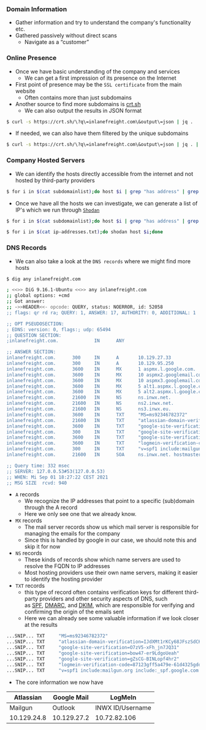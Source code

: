 ### Domain Information
* Gather information and try to understand the company's functionality etc.
* Gathered passively without direct scans
	* Navigate as a “customer”

### Online Presence
* Once we have basic understanding of the company and services
	* We can get a first impression of its presence on the Internet
* First point of presence may be the `SSL certificate` from the main website
	* Often contains more than just subdomains
* Another source to find more subdomains is [crt.sh](https://crt.sh/)
	* We can also output the results in JSON format

```sh
$ curl -s https://crt.sh/\?q\=inlanefreight.com\&output\=json | jq .
```

* If needed, we can also have them filtered by the unique subdomains

```sh
$ curl -s https://crt.sh/\?q\=inlanefreight.com\&output\=json | jq . | grep name | cut -d":" -f2 | grep -v "CN=" | cut -d'"' -f2 | awk '{gsub(/\\n/,"\n");}1;' | sort -u
```

### Company Hosted Servers
* We can identify the hosts directly accessible from the internet and not hosted by third-party providers

```sh
$ for i in $(cat subdomainlist);do host $i | grep "has address" | grep inlanefreight.com | cut -d" " -f1,4;done
```

* Once we have all the hosts we can investigate, we can generate a list of IP's which we run through [`Shodan`](https://www.shodan.io/)

```sh
$ for i in $(cat subdomainlist);do host $i | grep "has address" | grep inlanefreight.com | cut -d" " -f4 >> ip-addresses.txt;done
```

```sh
$ for i in $(cat ip-addresses.txt);do shodan host $i;done
```

### DNS Records
* We can also take a look at the `DNS records` where we might find more hosts

```sh
$ dig any inlanefreight.com

; <<>> DiG 9.16.1-Ubuntu <<>> any inlanefreight.com
;; global options: +cmd
;; Got answer:
;; ->>HEADER<<- opcode: QUERY, status: NOERROR, id: 52058
;; flags: qr rd ra; QUERY: 1, ANSWER: 17, AUTHORITY: 0, ADDITIONAL: 1

;; OPT PSEUDOSECTION:
; EDNS: version: 0, flags:; udp: 65494
;; QUESTION SECTION:
;inlanefreight.com.             IN      ANY

;; ANSWER SECTION:
inlanefreight.com.      300     IN      A       10.129.27.33
inlanefreight.com.      300     IN      A       10.129.95.250
inlanefreight.com.      3600    IN      MX      1 aspmx.l.google.com.
inlanefreight.com.      3600    IN      MX      10 aspmx2.googlemail.com.
inlanefreight.com.      3600    IN      MX      10 aspmx3.googlemail.com.
inlanefreight.com.      3600    IN      MX      5 alt1.aspmx.l.google.com.
inlanefreight.com.      3600    IN      MX      5 alt2.aspmx.l.google.com.
inlanefreight.com.      21600   IN      NS      ns.inwx.net.
inlanefreight.com.      21600   IN      NS      ns2.inwx.net.
inlanefreight.com.      21600   IN      NS      ns3.inwx.eu.
inlanefreight.com.      3600    IN      TXT     "MS=ms92346782372"
inlanefreight.com.      21600   IN      TXT     "atlassian-domain-verification=IJdXMt1rKCy68JFszSdCKVpwPN"
inlanefreight.com.      3600    IN      TXT     "google-site-verification=O7zV5-xFh_jn7JQ31"
inlanefreight.com.      300     IN      TXT     "google-site-verification=bow47-er9LdgoUeah"
inlanefreight.com.      3600    IN      TXT     "google-site-verification=gZsCG-BINLopf4hr2"
inlanefreight.com.      3600    IN      TXT     "logmein-verification-code=87123gff5a479e-61d4325gddkbvc1-b2bnfghfsed1-3c789427sdjirew63fc"
inlanefreight.com.      300     IN      TXT     "v=spf1 include:mailgun.org include:_spf.google.com include:spf.protection.outlook.com include:_spf.atlassian.net ip4:10.129.24.8 ip4:10.129.27.2 ip4:10.72.82.106 ~all"
inlanefreight.com.      21600   IN      SOA     ns.inwx.net. hostmaster.inwx.net. 2021072600 10800 3600 604800 3600

;; Query time: 332 msec
;; SERVER: 127.0.0.53#53(127.0.0.53)
;; WHEN: Mi Sep 01 18:27:22 CEST 2021
;; MSG SIZE  rcvd: 940
```

* `A` records
	* We recognize the IP addresses that point to a specific (sub)domain through the A record
	* Here we only see one that we already know.
* `MX` records
	* The mail server records show us which mail server is responsible for managing the emails for the company
	* Since this is handled by google in our case, we should note this and skip it for now
* `NS` records
	* These kinds of records show which name servers are used to resolve the FQDN to IP addresses
	* Most hosting providers use their own name servers, making it easier to identify the hosting provider
* `TXT` records
	* this type of record often contains verification keys for different third-party providers and other security aspects of DNS, such as [SPF](https://datatracker.ietf.org/doc/html/rfc7208), [DMARC](https://datatracker.ietf.org/doc/html/rfc7489), and [DKIM](https://datatracker.ietf.org/doc/html/rfc6376), which are responsible for verifying and confirming the origin of the emails sent
	* Here we can already see some valuable information if we look closer at the results

```sh
...SNIP... TXT     "MS=ms92346782372"
...SNIP... TXT     "atlassian-domain-verification=IJdXMt1rKCy68JFszSdCKVpwPN"
...SNIP... TXT     "google-site-verification=O7zV5-xFh_jn7JQ31"
...SNIP... TXT     "google-site-verification=bow47-er9LdgoUeah"
...SNIP... TXT     "google-site-verification=gZsCG-BINLopf4hr2"
...SNIP... TXT     "logmein-verification-code=87123gff5a479e-61d4325gddkbvc1-b2bnfghfsed1-3c789427sdjirew63fc"
...SNIP... TXT     "v=spf1 include:mailgun.org include:_spf.google.com include:spf.protection.outlook.com include:_spf.atlassian.net ip4:10.129.24.8 ip4:10.129.27.2 ip4:10.72.82.106 ~all"
```

* The core information we now have

| Atlassian   | Google Mail | LogMeIn          |
| ----------- | ----------- | ---------------- |
| Mailgun     | Outlook     | INWX ID/Username |
| 10.129.24.8 | 10.129.27.2 | 10.72.82.106     | 
